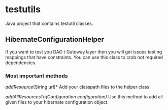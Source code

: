 # testutils
Java project that contains testutil classes.

## HibernateConfigurationHelper

If you want to test you DAO / Gateway layer then you will get issues testing mappings that have constraints. You can use this class to crob not required dependencies.

### Most important methods

*addResource*(String url)*
Add your classpath files to the helper class.

*addAllResourcesTo(Configuration configuration)*
Use this method to add all given files to your hibernate configuration object.
